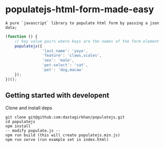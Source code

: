 # populatejs-html-form-made-easy

    A pure `javascript` library to populate html form by passing a json data;


```javascript
(function () {
    // key value pairs where keys are the names of the form element
    populatejs({ 
                'last_name': 'yoyo', 
                'feature': 'claws,scales', 
                'sex': 'male', 
                'pet-select': 'cat', 
                'pet': 'dog,macaw' 
    });
})();
```



## Getting started with developent

Clone and install deps

```
git clone git@github.com:dastagirkhan/populatejs.git
cd populatejs
npm install 
-- modify populate.js --
npm run build (this will create populatejs.min.js)
npm run serve (run example set in index.html)
```